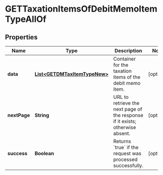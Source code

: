 

# GETTaxationItemsOfDebitMemoItemTypeAllOf


## Properties

| Name | Type | Description | Notes |
|------------ | ------------- | ------------- | -------------|
|**data** | [**List&lt;GETDMTaxItemTypeNew&gt;**](GETDMTaxItemTypeNew.md) | Container for the taxation items of the debit memo item.  |  [optional] |
|**nextPage** | **String** | URL to retrieve the next page of the response if it exists; otherwise absent.  |  [optional] |
|**success** | **Boolean** | Returns &#x60;true&#x60; if the request was processed successfully. |  [optional] |



